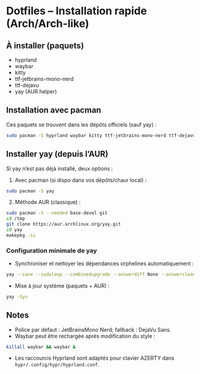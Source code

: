# Dotfiles – Installation rapide (Arch/Arch-like)

## À installer (paquets)
- hyprland
- waybar
- kitty
- ttf-jetbrains-mono-nerd
- ttf-dejavu
- yay (AUR helper)

## Installation avec pacman
Ces paquets se trouvent dans les dépôts officiels (sauf yay) :

```zsh
sudo pacman -S hyprland waybar kitty ttf-jetbrains-mono-nerd ttf-dejavu
```

## Installer yay (depuis l’AUR)
Si yay n’est pas déjà installé, deux options :

1) Avec pacman (si dispo dans vos dépôts/chaur local) :
```zsh
sudo pacman -S yay
```

2) Méthode AUR (classique) :
```zsh
sudo pacman -S --needed base-devel git
cd /tmp
git clone https://aur.archlinux.org/yay.git
cd yay
makepkg -si
```

### Configuration minimale de yay
- Synchroniser et nettoyer les dépendances orphelines automatiquement :
```zsh
yay --save --sudoloop --combinedupgrade --answerdiff None --answerclean All --removemake --cleanafter
```
- Mise à jour système (paquets + AUR) :
```zsh
yay -Syu
```

## Notes
- Police par défaut : JetBrainsMono Nerd; fallback : DejaVu Sans.
- Waybar peut être rechargée après modification du style :
```zsh
killall waybar && waybar &
```
- Les raccourcis Hyprland sont adaptés pour clavier AZERTY dans `hypr/.config/hypr/hyprland.conf`.
